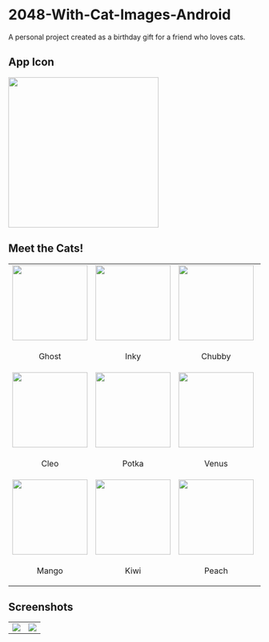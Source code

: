 # 2048-With-Cat-Images-Android
A personal project created as a birthday gift for a friend who loves cats.

## App Icon 
<div>
    <img src="https://user-images.githubusercontent.com/56671915/123266964-135d6880-d52f-11eb-8ae5-90cd8fc222c2.png" width="300" height="300">
</div>

## Meet the Cats!
<table>
<tbody>
  <tr>
    <td><img src="https://user-images.githubusercontent.com/56671915/123266236-6c78cc80-d52e-11eb-9b2d-d6df2778c545.png" width="150" height="150"></td>
    <td><img src="https://user-images.githubusercontent.com/56671915/123266239-6da9f980-d52e-11eb-8702-1f01aaba5a04.png" width="150" height="150"></td>
    <td><img src="https://user-images.githubusercontent.com/56671915/123266245-6e429000-d52e-11eb-992f-daaa7fba703c.png" width="150" height="150"></td>
    <td><img src="https://user-images.githubusercontent.com/56671915/123266251-6e429000-d52e-11eb-8f58-9cec26f1f6cf.png" width="150" height="150"></td>
  </tr>
  <tr>
    <td><p align="center">Ghost</p></td>
    <td><p align="center">Inky</p></td>
    <td><p align="center">Chubby</p></td>
    <td><p align="center">Leo</p></td>
  </tr>
  <tr>
    <td><img src="https://user-images.githubusercontent.com/56671915/123266255-6edb2680-d52e-11eb-894a-91a52d059ff6.png" width="150" height="150"></td>
    <td><img src="https://user-images.githubusercontent.com/56671915/123266261-6f73bd00-d52e-11eb-99e5-cd89a6eba01e.png" width="150" height="150"></td>
    <td><img src="https://user-images.githubusercontent.com/56671915/123266267-700c5380-d52e-11eb-99d4-720aedad0de0.png" width="150" height="150"></td>
    <td><img src="https://user-images.githubusercontent.com/56671915/123266272-70a4ea00-d52e-11eb-88b7-a486f446c395.png" width="150" height="150"></td>
  </tr>
  <tr>
    <td><p align="center">Cleo</p></td>
    <td><p align="center">Potka</p></td>
    <td><p align="center">Venus</p></td>
    <td><p align="center">Storm</p></td>
  </tr>
  <tr>
    <td><img src="https://user-images.githubusercontent.com/56671915/123266275-713d8080-d52e-11eb-8788-a0cbfc476047.png" width="150" height="150"></td>
    <td><img src="https://user-images.githubusercontent.com/56671915/123266279-71d61700-d52e-11eb-82b1-03308bd21965.png" width="150" height="150"></td>
    <td><img src="https://user-images.githubusercontent.com/56671915/123266287-726ead80-d52e-11eb-9945-aca25adce616.png" width="150" height="150"></td>
    <td><img src="https://user-images.githubusercontent.com/56671915/123266293-726ead80-d52e-11eb-876f-dae89e697652.png" width="150" height="150"></td>
  </tr>
  <tr>
    <td><p align="center">Mango</p></td>
    <td><p align="center">Kiwi</p></td>
    <td><p align="center">Peach</p></td>
    <td><p align="center">Blackie</p></td>
  </tr>
</tbody>
</table>

## Screenshots
<table>
<tbody>
  <tr>
    <td><img src="https://user-images.githubusercontent.com/56671915/123264204-61bd3800-d52c-11eb-94c7-92c3c7e72028.jpg"></td>
    <td><img src="https://user-images.githubusercontent.com/56671915/123264210-62ee6500-d52c-11eb-91b5-c5ac34625771.jpg"></td>
  </tr>
</tbody>
</table>
